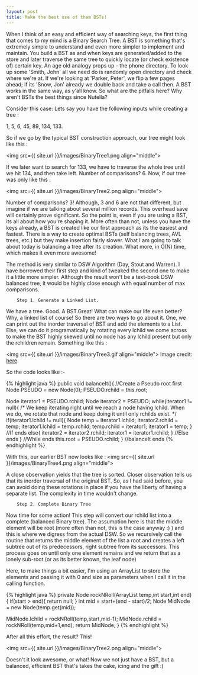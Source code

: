 ```yaml
---
layout: post
title: Make the best use of them BSTs!  
---
```


When I think of an easy and efficient way of searching keys, the first thing that comes to my mind is a Binary Search Tree. A BST is something that's extremely simple to understand and even more simpler to implement and maintain. You build a BST as and when keys are generated/added to the store and later traverse the same tree to quickly locate (or check existence of) certain key. An age old analogy props up - the phone directory. To look up some 'Smith, John' all we need do is randomly open directory and check where we're at. If we're looking at 'Parker, Peter', we flip a few pages ahead; if its 'Snow, Jon' already we double back and take a call then. A BST works in the same way, as y'all know. So what are the pitfalls here? Why aren't BSTs the best things since Nutella?

Consider this case: Lets say you have the following inputs while creating a tree :

1,  5,  6,  45,  89,  134, 133. 

So if we go by the typical BST construction approach, our tree might look like this : 

  <img src={{ site.url }}/images/BinaryTree1.png align="middle">

If we later want to search for 133, we have to traverse the whole tree until we hit 134, and then take left. Number of comparisons? 6. 
Now, if our tree was only like this :

  <img src={{ site.url }}/images/BinaryTree2.png align="middle">
              
Number of comparisons? 3! Although, 3 and 6 are not that different, but imagine if we are talking about several million records. This overhead save will certainly prove significant. So the point is, even if you are using a BST, its all about how you're shaping it. More often than not, unless you have the keys already, a BST is created like our first approach as its the easiest and fastest. There is a way to create optimal BSTs (self balancing trees, AVL trees, etc.) but they make insertion fairly slower. What I am going to talk about today is balancing a tree after its creation. What more, in O(N) time, which makes it even more awesome! 

The method is very similar to DSW Algorithm (Day, Stout and Warren). I have borrowed their first step and kind of tweaked the second one to make it a little more simpler. Although the result won't be a text-book DSW balanced tree, it would be highly close enough with equal number of max comparisons. 

        Step 1. Generate a Linked List.

We have a tree. Good. A BST.Great! What can make our life even better? Why, a linked list of course! So there are two ways to go about it. One, we can print out the inorder traversal of BST and add the elements to a List. Else, we can do it programatically by rotating every lchild we come across to make the BST highly skewed until no node has any lchild present but only the rchildren remain. Something like this : 

<img src={{ site.url }}/images/BinaryTree3.gif align="middle">
Image credit: <a href ="http://penguin.ewu.edu/~trolfe/DSWpaper/">here</a>  

So the code looks like :-

{% highlight java %}
public void balanceIt(){
//Create a Pseudo root first
  Node PSEUDO = new Node(0);
  PSEUDO.rchild = this.root;

  Node iterator1 = PSEUDO.rchild;
  Node iterator2 = PSEUDO;
  while(iterator1 != null){
  /*
  We keep iterating right until we reach a node having lchild.
  When we do, we rotate that node and keep doing it until only
  rchilds exist.
  */
  if(iterator1.lchild != null){
     Node temp = iterator1.lchild;
     iterator2.rchild = temp;
     iterator1.lchild = temp.rchild;
     temp.rchild = iterator1;
     iterator1 = temp;
  }    //If ends
    else{
     iterator2 = iterator2.rchild;
     iterator1 = iterator1.rchild;
  }   //Else ends
 }   //While ends
 this.root = PSEUDO.rchild;
}  //balanceIt ends
{% endhighlight %}

With this, our earlier BST now looks like :
<img src={{ site.url }}/images/BinaryTree4.png align="middle">
            
A close observation yields that the tree is sorted. Closer observation tells us that its inorder traversal of the original BST. So, as I had said before, you can avoid doing these rotations in place if you have the liberty of having a separate list. The complexity in time wouldn't change. 

        Step 2. Complete Binary Tree

Now time for some action! This step will convert our rchild list into a complete (balanced Binary tree). The assumption here is that the middle element will be root (more often than not, this is the case anyway :) ) and this is where we digress from the actual DSW. So we recursively call the routine that returns the middle element of the list a root and creates a left subtree out of its predecessors, right subtree from its successors. This process goes on until only one element remains and we return that as a lonely sub-root (or as its better known, the leaf node) 

Here, to make things a bit easier, I'm using an ArrayList to store the elements and passing it with 0 and size as parameters when I call it in the calling function. 

{% highlight java %}
private Node rockNRoll(ArrayList<Integer> temp,int start,int end){
  if(start > end){
    return null;
  }
  int mid = start+(end - start)/2;
  Node MidNode = new Node(temp.get(mid));

  MidNode.lchild = rockNRoll(temp,start,mid-1);
  MidNode.rchild = rockNRoll(temp,mid+1,end);
  return MidNode;
}
{% endhighlight %}

After all this effort, the result? This!

<img src={{ site.url }}/images/BinaryTree2.png align="middle">

Doesn't it look awesome, or what! Now we not just have a BST, but a balanced, efficient BST that's takes the cake, icing and the gift :) 

